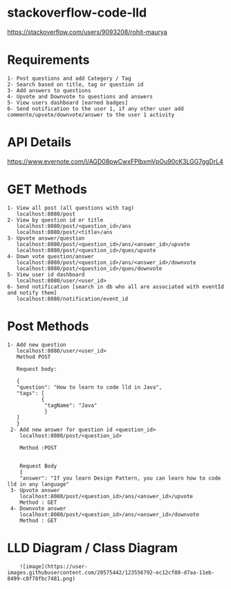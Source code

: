 # stackoverflow-code-lld
https://stackoverflow.com/users/9093208/rohit-maurya

# Requirements
    1- Post questions and add Category / Tag
    2- Search based on title, tag or question id
    3- Add answers to questions
    4- Upvote and Downvote to questions and answers
    5- View users dashboard [earned badges]
    6- Send notification to the user 1, if any other user add commente/upvote/downvote/answer to the user 1 activity

# API Details
https://www.evernote.com/l/AGD08pwCwxFPlbxmVpOu90cK3LGG7ggDrL4
  # GET Methods
    1- View all post (all questions with tag)
       localhost:8080/post
    2- View by question id or title
       localhost:8080/post/<question_id>/ans
       localhost:8080/post/<title>/ans
    3- Upvote answer/question
       localhost:8080/post/<question_id>/ans/<answer_id>/upvote
       localhost:8080/post/<question_id>/ques/upvote
    4- Down vote question/answer
       localhost:8080/post/<question_id>/ans/<answer_id>/downvote
       localhost:8080/post/<question_id>/ques/downvote
    5- View user id dashboard
       localhost:8080/user/<user_id>
    6- Send notification [search in db who all are associated with eventId and notify them]
       localhost:8080/notification/event_id
  # Post Methods
    1- Add new question
       localhost:8080/user/<user_id>
       Method POST

       Request body:

       {
       "question": "How to learn to code lld in Java",
       "tags": [
               {
                "tagName": "Java"
                }
       ]
       }
     2- Add new answer for question id <question_id>
        localhost:8080/post/<question_id>

        Method :POST


        Request Body
        {
        "answer": "If you learn Design Pattern, you can learn how to code lld in any language"
     3- Upvote answer
        localhost:8080/post/<question_id>/ans/<answer_id>/upvote
        Method : GET
     4- Downvote answer
        localhost:8080/post/<question_id>/ans/<answer_id>/downvote
        Method : GET
        
   # LLD Diagram / Class Diagram
        ![image](https://user-images.githubusercontent.com/20575442/123556792-ec12cf80-d7aa-11eb-8499-c8f78fbc7481.png)
